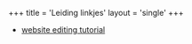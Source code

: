 +++
title = 'Leiding linkjes'
layout = 'single'
+++

- [website editing tutorial](https://commonmark.org/help/)